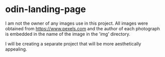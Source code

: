 # odin-landing-page
I am not the owner of any images use in this project.
All images were obtained from https://www.pexels.com and the author of each photograph
is embedded in the name of the image in the 'img' directory.

I will be creating a separate project that will be more aesthetically appealing.
